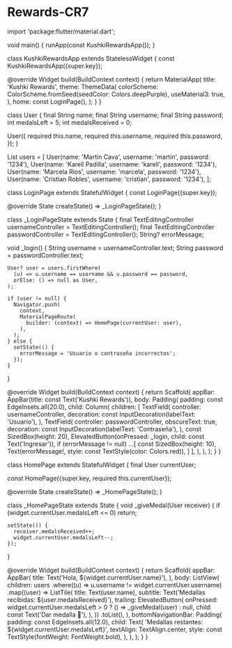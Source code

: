 # Rewards-CR7

import 'package:flutter/material.dart';

void main() {
  runApp(const KushkiRewardsApp());
}

class KushkiRewardsApp extends StatelessWidget {
  const KushkiRewardsApp({super.key});

  @override
  Widget build(BuildContext context) {
    return MaterialApp(
      title: 'Kushki Rewards',
      theme: ThemeData(
        colorScheme: ColorScheme.fromSeed(seedColor: Colors.deepPurple),
        useMaterial3: true,
      ),
      home: const LoginPage(),
    );
  }
}

class User {
  final String name;
  final String username;
  final String password;
  int medalsLeft = 5;
  int medalsReceived = 0;

  User({
    required this.name,
    required this.username,
    required this.password,
  });
}

List<User> users = [
  User(name: 'Martin Cava', username: 'martin', password: '1234'),
  User(name: 'Karell Padilla', username: 'karell', password: '1234'),
  User(name: 'Marcela Rios', username: 'marcela', password: '1234'),
  User(name: 'Cristian Robles', username: 'cristian', password: '1234'),
];

class LoginPage extends StatefulWidget {
  const LoginPage({super.key});

  @override
  State<LoginPage> createState() => _LoginPageState();
}

class _LoginPageState extends State<LoginPage> {
  final TextEditingController usernameController = TextEditingController();
  final TextEditingController passwordController = TextEditingController();
  String? errorMessage;

  void _login() {
    String username = usernameController.text;
    String password = passwordController.text;

    User? user = users.firstWhere(
      (u) => u.username == username && u.password == password,
      orElse: () => null as User,
    );

    if (user != null) {
      Navigator.push(
        context,
        MaterialPageRoute(
          builder: (context) => HomePage(currentUser: user),
        ),
      );
    } else {
      setState(() {
        errorMessage = 'Usuario o contraseña incorrectos';
      });
    }
  }

  @override
  Widget build(BuildContext context) {
    return Scaffold(
      appBar: AppBar(title: const Text('Kushki Rewards')),
      body: Padding(
        padding: const EdgeInsets.all(20.0),
        child: Column(
          children: [
            TextField(
              controller: usernameController,
              decoration: const InputDecoration(labelText: 'Usuario'),
            ),
            TextField(
              controller: passwordController,
              obscureText: true,
              decoration: const InputDecoration(labelText: 'Contraseña'),
            ),
            const SizedBox(height: 20),
            ElevatedButton(onPressed: _login, child: const Text('Ingresar')),
            if (errorMessage != null) ...[
              const SizedBox(height: 10),
              Text(errorMessage!, style: const TextStyle(color: Colors.red)),
            ]
          ],
        ),
      ),
    );
  }
}

class HomePage extends StatefulWidget {
  final User currentUser;

  const HomePage({super.key, required this.currentUser});

  @override
  State<HomePage> createState() => _HomePageState();
}

class _HomePageState extends State<HomePage> {
  void _giveMedal(User receiver) {
    if (widget.currentUser.medalsLeft <= 0) return;

    setState(() {
      receiver.medalsReceived++;
      widget.currentUser.medalsLeft--;
    });
  }

  @override
  Widget build(BuildContext context) {
    return Scaffold(
      appBar: AppBar(
        title: Text('Hola, ${widget.currentUser.name}'),
      ),
      body: ListView(
        children: users
            .where((u) => u.username != widget.currentUser.username)
            .map((user) => ListTile(
                  title: Text(user.name),
                  subtitle: Text('Medallas recibidas: ${user.medalsReceived}'),
                  trailing: ElevatedButton(
                    onPressed: widget.currentUser.medalsLeft > 0
                        ? () => _giveMedal(user)
                        : null,
                    child: const Text('Dar medalla 🏅'),
                  ),
                ))
            .toList(),
      ),
      bottomNavigationBar: Padding(
        padding: const EdgeInsets.all(12.0),
        child: Text(
          'Medallas restantes: ${widget.currentUser.medalsLeft}',
          textAlign: TextAlign.center,
          style: const TextStyle(fontWeight: FontWeight.bold),
        ),
      ),
    );
  }
}
